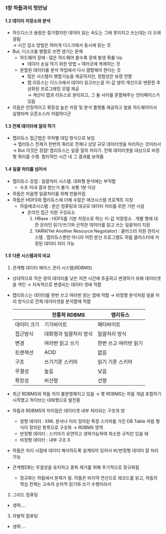 ### 1장 하둡과의 첫만남

#### 1.2 데이터 저장소와 분석

+ 하드디스크 용량은 증가했지만 데이터 읽는 속도는 그에 못미치고 쓰는데는 더 오래걸림  
 → 시간 감소 방법은 여러개 디스크에서 동시에 읽는 것
+ But, 디스크를 병렬로 쓰면 생기는 문제
  - 하드웨어 장애 : 많은 하드웨어 쓸수록 장애 발생 확룔 Up
    * 데이터 손실 막기 위한 방법 = 여러곳에 복제하는 것
  - 분할된 데이터를 분석 작업에서 다시 결합해야 한다는 것
    * 많은 시스템이 병합기능을 제공하지만, 정합성은 보장 안함
    * 맵 리듀스는 디스크에서 데이터 읽고쓰는걸 키-값 쌍의 계산으로 변환한 추상화된 프로그래밍 모델 제공  
      → 계산이 맵과 리듀스로 분리되고, 그 둘 사이를 혼합해주는 인터페이스가 있음
+ 하둡은 안정적이고 확장성 높은 저장 및 분석 플랫폼 제공하고 범용 하드웨어이서 실행되며 오픈소스라 저렴하다군

#### 1.3 전체 데이터에 질의 하기
+ 맵리듀스 접근법은 무차별 대입 방식으로 보임  
  → 맵리듀스 전제가 한번의 쿼리로 전체나 상당 규모 데이터셋을 처리하는 것이라서   
  → But 이것은 장점! 맵리듀스는 일괄 질의 처리기. 전체 데이터셋을 대상으로 비정형 쿼리를 수행. 합리적인 시간 내 그 결과를 보여줌
  
#### 1.4 일괄 처리를 넘어서
+ 맵리듀스 강점 : 일괄처리 시스템. 대화형 분석에는 부적합
  - 수초 이내 결과 받는거 불가. 보통 1분 이상
+ 하둡은 처음엔 일괄처리를 위해 만들어짐
+ 하둡은 HDFS와 맵리듀스에 더해 수많은 에코시스템 프로젝트 지칭
  - 하둡에코시스템 : 분산 컴퓨팅과 대규모 데이터 처리를 위한 기반 시설
    * 온라인 접근 지원 구성요소
      1. HBase : HDFS를 기본 저장소로 하는 키-값 저장장소
         . 개별 행에 대한 온라인 읽기/쓰기와 산적한 데이터를 읽고 쓰는 일괄처리 지원
      2. YARN(Yet Another Resource Negotiator) : 클러스터 자원 관리시스템
         . 맵리듀스뿐만 아니라 어떤 분산 프로그램도 하둡 클러스터에 저장된 데이터 처리 가능

#### 1.5 다른 시스템과의 비교                                             
 1. 관계형 데이터 베이스 관리 시스템(RDBMS)
   + 상대적으로 작은 양의 데이터를 낮은 지연 시간에 추출하고 변경하기 위해 데이터셋을 색인 
     → 지속적으로 변경되는 데이터 셋에 적합
   + 맵리듀스는 데이터를 한번 쓰고 여러번 읽는 앱에 적합
     → 비정형 분석처럼 일괄 처리 방식으로 전체 데이터셋을 분석할때 적합
     
     | |전통적 RDBMS|맵리듀스|
     |------|---|---|
     |데이터 크기|기가바이트|페타바이트|
     |접근방식|대화형과 일괄처리 방식|일괄처리 방식|
     |변경|여러번 읽고 쓰기|한번 쓰고 여러번 읽기|
     |트랜잭션|ACID|없음|
     |구조|쓰기기준 스키마|읽기 기준 스키마|
     |무결성|높음|낮음|
     |확장성|비선형|선형|
     
   + 최근 RDBMS와 하둡 차이 불분명해지고 있음 → 몇 RDBMS는 하둡 개념 포함하기 시작했고 하이브는 대화형으로 발전중
   + 하둡과 RDBMS의 차이점은 데이터셋 내부 처리되는 구조의 양
     - 정형 데이터 : XML 문서나 미리 정의된 특정 스키마를 가진 DB Table 처럼 형식이 정의된 항목으로 구조화 → RDBMS 영역
     - 반정형 데이터 : 스키마가 유연하고 생략가능하여 최소한 규칙만 있음 돼
     - 비정형 데이터 : 내부 구조 X
   + 하둡은 처리 시점에 데이터 해석하도록 설계되어 있어서 비/반정형 데이터 잘 처리 가능
   + 관계형DB는 무결성을 유지하고 중복 제거를 위해 주기적으로 정규화됨
     - 정규화는 하둡에서 문제가 됨. 하둡은 비지역 연산으로 레코드를 읽고, 하둡의 핵심 전제는 고속의 순차적 읽기와 쓰기 수행이라서
       
 2. 그리드 컴퓨팅
   + 생략....

 3. 자발적 컴퓨팅
   + 생략....

